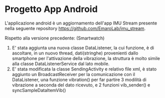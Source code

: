 # Progetto App Android

L'applicazione android è un aggiornamento dell'app IMU Stream presente nella seguente repository https://github.com/EmaroLab/imu_stream.

Rispetto alla versione precedente:
(Smartwatch)
1. E' stata aggiunta una nuova classe DataListener, la cui funzione, è di ascoltare, in un nuovo thread, dati(stringhe) provenienti 
   dallo smartphone per l'attivazione della vibrazione, la struttura è molto simile alla classe DataListenerService dal lato mobile.
2. E' stata modificata la classe SendingActivity e relativo file xml, è stato aggiunto un BroadcastReceiver per la comunicazione con il
   DataListener, una funzione vibration() per far partire 3 modilità di vibrazione a seconda del dato ricevuto, e 2 funzioni vib_sender()
   e syncSampleDataItemVib()
